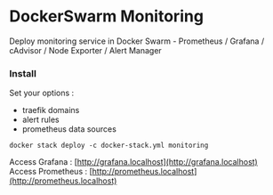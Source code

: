 # DockerSwarm Monitoring
 Deploy monitoring service in Docker Swarm - Prometheus / Grafana / cAdvisor / Node Exporter / Alert Manager

### Install

Set your options :
* traefik domains
* alert rules
* prometheus data sources

```shell
docker stack deploy -c docker-stack.yml monitoring
```

Access Grafana : [http://grafana.localhost](http://grafana.localhost)  
Access Prometheus : [http://prometheus.localhost](http://prometheus.localhost)
